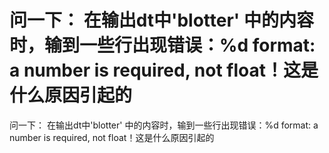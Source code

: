 # 问一下： 在输出dt中'blotter' 中的内容时，输到一些行出现错误：%d format: a number is required, not float！这是什么原因引起的

问一下： 在输出dt中'blotter' 中的内容时，输到一些行出现错误：%d format: a number is required, not float！这是什么原因引起的